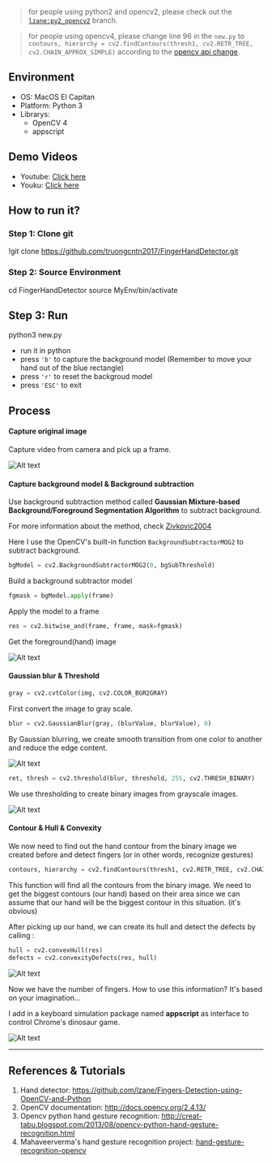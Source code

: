 > for people using python2 and opencv2, please check out the [`lzane:py2_opencv2`](https://github.com/lzane/Fingers-Detection-using-OpenCV-and-Python/tree/py2_opencv2) branch.

> for people using opencv4, please change line 96 in the `new.py` to `contours, hierarchy = cv2.findContours(thresh1, cv2.RETR_TREE, cv2.CHAIN_APPROX_SIMPLE)` according to the [opencv api change](https://github.com/lzane/Fingers-Detection-using-OpenCV-and-Python/issues/7#issuecomment-509925971).


## Environment
- OS: MacOS El Capitan
- Platform: Python 3
- Librarys: 
	- OpenCV 4
	- appscript


## Demo Videos
- Youtube: [Click here](https://youtu.be/CmBxUnp7XwM)
- Youku: [Click here](http://v.youku.com/v_show/id_XMTc3MjI4MjQwOA==.html)

## How to run it?
### Step 1: Clone git

!git clone https://github.com/truongcntn2017/FingerHandDetector.git


### Step 2: Source Environment
cd FingerHandDetector
source MyEnv/bin/activate

## Step 3: Run 
python3 new.py

- run it in python
- press `'b'` to capture the background model (Remember to move your hand out of the blue rectangle)
- press `'r'` to reset the backgroud model
- press `'ESC'` to exit

## Process
#### Capture original image

Capture video from camera and pick up a frame.

![Alt text](material/-1474508814843.png)

#### Capture background model & Background subtraction
Use background subtraction method called **Gaussian Mixture-based Background/Foreground Segmentation Algorithm** to subtract background. 

For more information about the method, check [Zivkovic2004](http://www.zoranz.net/Publications/zivkovic2004ICPR.pdf)

Here I use the OpenCV's built-in function `BackgroundSubtractorMOG2` to subtract background.

```python
bgModel = cv2.BackgroundSubtractorMOG2(0, bgSubThreshold)
```

Build a background subtractor model



```python
fgmask = bgModel.apply(frame)
```
Apply the model to a frame


```python
res = cv2.bitwise_and(frame, frame, mask=fgmask)
```

Get the foreground(hand) image

![Alt text](material/-1474508613267.png)

#### Gaussian blur & Threshold
```python
gray = cv2.cvtColor(img, cv2.COLOR_BGR2GRAY)
```
First convert the image to gray scale.

```python
blur = cv2.GaussianBlur(gray, (blurValue, blurValue), 0)
```
By Gaussian blurring, we create smooth transition from one color to another and reduce the edge content.

![Alt text](material/-1474508640877.png)

```python
ret, thresh = cv2.threshold(blur, threshold, 255, cv2.THRESH_BINARY)
```
We use thresholding to create binary images from grayscale images. 

![Alt text](material/-1474508661044.png)


#### Contour & Hull & Convexity 
We now need to find out the hand contour from the binary image we created before and detect fingers (or in other words, recognize gestures)

```python
contours, hierarchy = cv2.findContours(thresh1, cv2.RETR_TREE, cv2.CHAIN_APPROX_SIMPLE)
```
This function will find all the contours from the binary image. We need to get the biggest contours (our hand) based on their area since we can assume that our hand will be the biggest contour in this situation. (it's obvious)

After picking up our hand, we can create its hull and detect the defects by calling :
```python
hull = cv2.convexHull(res)
defects = cv2.convexityDefects(res, hull)
```

![Alt text](material/-1474508788185.png)


Now we have the number of fingers. How to use this information? It's based on your imagination...

I add in a keyboard simulation package named **appscript** as interface to control Chrome's dinosaur game.

![Alt text](material/-1474522195081.png)

----------------------
## References & Tutorials

1. Hand detector: https://github.com/lzane/Fingers-Detection-using-OpenCV-and-Python
2. OpenCV documentation: 
http://docs.opencv.org/2.4.13/
3. Opencv python hand gesture recognition:
http://creat-tabu.blogspot.com/2013/08/opencv-python-hand-gesture-recognition.html
4. Mahaveerverma's hand gesture recognition project:
[hand-gesture-recognition-opencv](https://github.com/mahaveerverma/hand-gesture-recognition-opencv)

